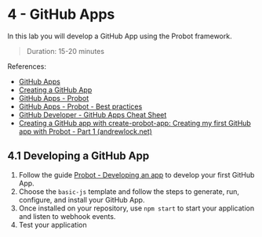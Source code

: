 # 4 - GitHub Apps
In this lab you will develop a GitHub App using the Probot framework.
> Duration: 15-20 minutes

References:
- [GitHub Apps](https://docs.github.com/en/developers/apps)
- [Creating a GitHub App](https://docs.github.com/en/developers/apps/building-github-apps/creating-a-github-app)
- [GitHub Apps - Probot](https://probot.github.io/docs/)
- [GitHub Apps - Probot - Best practices](https://probot.github.io/docs/best-practices/)
- [GitHub Developer - GitHub Apps Cheat Sheet](https://github.com/github-developer/github-apps-cheat-sheet)
- [Creating a GitHub app with create-probot-app: Creating my first GitHub app with Probot - Part 1 (andrewlock.net)](https://andrewlock.net/creating-my-first-github-app-with-probot-part-1-create-probot-app/)

## 4.1 Developing a GitHub App

1. Follow the guide [Probot - Developing an app](https://probot.github.io/docs/development/) to develop your first GitHub App.
2. Choose the `basic-js` template and follow the steps to generate, run, configure, and install your GitHub App.
3. Once installed on your repository, use `npm start` to start your application and listen to webhook events.
4. Test your application